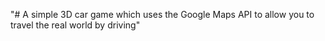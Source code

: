 "# A simple 3D car game which uses the Google Maps API to allow you to travel the real world by driving" 
